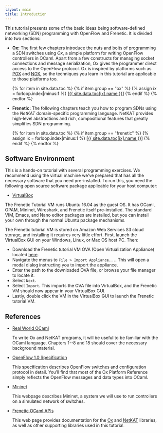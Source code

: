 ```yaml
---
layout: main
title: Introduction
---
```


This tutorial presents some of the basic ideas being software-defined
networking (SDN) programming with OpenFlow and Frenetic. It is divided
into two sections:

* **Ox:** The first few chapters introduce the nuts and bolts of
programming a SDN switches using *Ox*, a simple platform for writing
OpenFlow controllers in OCaml. Apart from a few constructs for
managing socket connections and message serialization, Ox gives the
programmer direct access to the OpenFlow protocol. Ox is inspired by
platforms such as
[POX](https://openflow.stanford.edu/display/ONL/POX+Wiki) and
[NOX](http://www.noxrepo.org/nox/about-nox/), so the techniques you
learn in this tutorial are applicable to those platforms too.

<ul>
{% for item in site.data.toc %}
{% if item.group == "ox" %}
{% assign ix = forloop.index|minus:1 %}
[<a href="{{ site.data.toc[ix].path }}">{{ site.data.toc[ix].name }}</a>]
{% endif %}
{% endfor %}
</ul>

* **Frenetic:** The following chapters teach you how to program SDNs
  using the _NetKAT_ domain-specific programming language. NetKAT
  provides high-level abstractions and rich, compositional features
  that greatly simplifies SDN programming.

<ul>
{% for item in site.data.toc %}
{% if item.group == "frenetic" %}
{% assign ix = forloop.index|minus:1 %}
[<a href="{{ site.data.toc[ix].path }}">{{ site.data.toc[ix].name }}</a>]
{% endif %}
{% endfor %}
</ul>

Software Environment
--------------------

This is a hands-on tutorial with several programming exercises.  We
recommend using the virtual machine we've prepared that has all the
necessary software that you need pre-installed. To run this, you need the
following open source software package applicable for your host computer:

- [VirtualBox](https://www.virtualbox.org/wiki/Downloads)

The Frenetic Tutorial VM runs Ubuntu 16.04 as the guest OS.  It has OCaml, OPAM, Mininet, 
Wireshark, and Frenetic itself pre-installed.  The standard VIM, Emacs, and Nano editor packages
are installed, but you can install your own through the normal Ubuntu package mechanisms.

The Frenetic tutorial VM is stored on Amazon Web Services S3 cloud storage, and
installing it requires very little effort. First, launch the VirtualBox GUI on
your Windows, Linux, or Mac OS host PC. Then:

 - Download the Frenetic tutorial VM OVA (Open Virtualization Appliance) located
   [here](https://s3.amazonaws.com/plasma-umass/frenetic-tutorial-vm.ova).
 - Navigate the menus to `File > Import Appliance...`. This will open a modal
   dialog instructing you to import the appliance.
 - Enter the path to the downloaded OVA file, or browse your file manager to
   locate it.
 - Select `Next`.
 - Select `Import`. This imports the OVA file into VirtualBox, and the Frenetic
   VM should now appear in your VirtualBox GUI.
 - Lastly, double click the VM in the VirtualBox GUI to launch the Frenetic
   tutorial VM.

References
----------

- [Real World OCaml](https://realworldocaml.org)

  To write Ox and NetKAT programs, it will be useful to be familiar
  with the OCaml language. Chapters 1--8 and 18 should cover the
  necessary background material.

- [OpenFlow 1.0 Specification](http://www.openflow.org/documents/openflow-spec-v1.0.0.pdf)

  This specification describes OpenFlow switches and configuration
  protocol in detail. You'll find that most of the Ox Platform
  Reference simply reflects the OpenFlow messages and data types into
  OCaml. 

- [Mininet](http://mininet.org/)

  This webpage describes Mininet, a system we will use to run
  controllers on a simulated network of switches.

- [Frenetic OCaml APIs](http://frenetic-lang.github.io/frenetic/index.html)

  This web page provides documentation for the
  [Ox](https://github.com/frenetic-lang/frenetic/blob/master/async/Frenetic_Ox.mli) and
  [NetKAT](http://frenetic-lang.github.io/frenetic/Frenetic_NetKAT.html) libraries, as
  well as other supporting libraries used in this tutorial.

